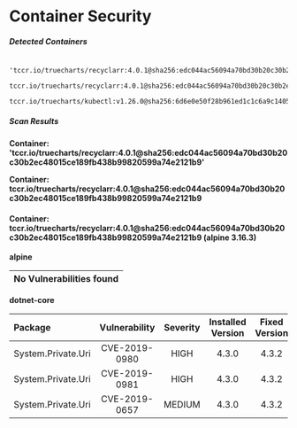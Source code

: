 # Container Security

##### Detected Containers

          'tccr.io/truecharts/recyclarr:4.0.1@sha256:edc044ac56094a70bd30b20c30b2ec48015ce189fb438b99820599a74e2121b9'
          tccr.io/truecharts/recyclarr:4.0.1@sha256:edc044ac56094a70bd30b20c30b2ec48015ce189fb438b99820599a74e2121b9
          tccr.io/truecharts/kubectl:v1.26.0@sha256:6d6e0e50f28b961ed1c1c6a9c140553238641591fbdc9ac7c1a348636f78c552

##### Scan Results

**Container: 'tccr.io/truecharts/recyclarr:4.0.1@sha256:edc044ac56094a70bd30b20c30b2ec48015ce189fb438b99820599a74e2121b9'**


**Container: tccr.io/truecharts/recyclarr:4.0.1@sha256:edc044ac56094a70bd30b20c30b2ec48015ce189fb438b99820599a74e2121b9**

#### Container: tccr.io/truecharts/recyclarr:4.0.1@sha256:edc044ac56094a70bd30b20c30b2ec48015ce189fb438b99820599a74e2121b9 (alpine 3.16.3)
    

**alpine**

      
| No Vulnerabilities found         |
|:---------------------------------|

      

**dotnet-core**

      
| Package         |    Vulnerability   |   Severity  |  Installed Version | Fixed Version |
|:----------------|:------------------:|:-----------:|:------------------:|:-------------:|
| System.Private.Uri         |    CVE-2019-0980   |   HIGH  |  4.3.0 | 4.3.2 |
| System.Private.Uri         |    CVE-2019-0981   |   HIGH  |  4.3.0 | 4.3.2 |
| System.Private.Uri         |    CVE-2019-0657   |   MEDIUM  |  4.3.0 | 4.3.2 |

